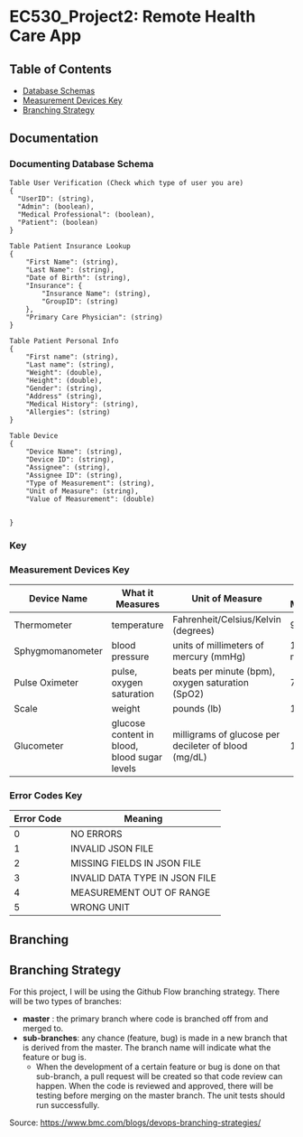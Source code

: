 # EC530_Project2: Remote Health Care App

## Table of Contents
- [Database Schemas](#documentation)
- [Measurement Devices Key](#key)
- [Branching Strategy](#branching)



## Documentation

### Documenting Database Schema

```
Table User Verification (Check which type of user you are)
{
  "UserID": (string),
  "Admin": (boolean),
  "Medical Professional": (boolean),
  "Patient": (boolean)
}
```

```
Table Patient Insurance Lookup 
{
    "First Name": (string),
    "Last Name": (string),
    "Date of Birth": (string),
    "Insurance": {
        "Insurance Name": (string),
        "GroupID": (string)
    },
    "Primary Care Physician": (string)
}
```

```
Table Patient Personal Info 
{
    "First name": (string),
    "Last name": (string),
    "Weight": (double),
    "Height": (double),
    "Gender": (string),
    "Address" (string),
    "Medical History": (string),
    "Allergies": (string)
}
```

``` 
Table Device 
{
    "Device Name": (string),
    "Device ID": (string),
    "Assignee": (string),
    "Assignee ID": (string),
    "Type of Measurement": (string),
    "Unit of Measure": (string),
    "Value of Measurement": (double)
    
    
}
```

### Key
### Measurement Devices Key
| Device Name | What it Measures| Unit of Measure | Example of Measurement |
| ------------| ----------------| ------------------------------| --------------|
|Thermometer | temperature | Fahrenheit/Celsius/Kelvin (degrees) | 92.3 |
| Sphygmomanometer| blood pressure | units of millimeters of mercury (mmHg)  | 132/88 mmHg
| Pulse Oximeter | pulse, oxygen saturation | beats per minute (bpm), oxygen saturation (SpO2) | 70 bpm, 96% | 
|Scale | weight | pounds (lb) | 130 lb |
| Glucometer | glucose content in blood, blood sugar levels | milligrams of glucose per decileter of blood (mg/dL) | 100 mg/dL |

### Error Codes Key
| Error Code | Meaning |
| -----------| ---------| 
| 0 | NO ERRORS |
| 1  | INVALID JSON FILE |
| 2 | MISSING FIELDS IN JSON FILE | 
| 3 | INVALID DATA TYPE IN JSON FILE|
|4| MEASUREMENT OUT OF RANGE|
|5| WRONG UNIT|


## Branching
## Branching Strategy
For this project, I will be using the Github Flow branching strategy.
There will be two types of branches:
* **master** : the primary branch where code is branched off from and merged to. 
* **sub-branches**: any chance (feature, bug) is made in a new branch that is derived from the master. The branch name will indicate what the feature or bug is.
    * When the development of a certain feature or bug is done on that sub-branch, a pull request will be created so that code review can happen. When the code is reviewed and approved, there will be testing before merging on the master branch. The unit tests should run successfully.
 
Source: https://www.bmc.com/blogs/devops-branching-strategies/





